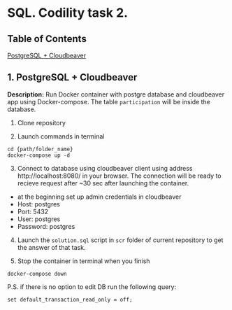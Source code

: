 # SQL. Codility task 2.

## Table of Contents 
[PostgreSQL + Cloudbeaver](#PostgreSQL+Cloudbeaver)   

## 1. PostgreSQL + Cloudbeaver 
<a name="PostgreSQL+Cloudbeaver"/> 

**Description:** Run Docker container with postgre database and cloudbeaver app using Docker-compose.
The table `participation` will be inside the database. 

1. Clone repository 

2. Launch commands in terminal
```
cd {path/folder_name}
docker-compose up -d
```
3. Connect to database using cloudbeaver client using address http://localhost:8080/ in your browser.
The connection will be ready to recieve request after ~30 sec after launching the container.

- at the beginning set up admin credentials in cloudbeaver
- Host: postgres
- Port: 5432
- User: postgres
- Password: postgres

4. Launch the `solution.sql` script in `scr` folder of current repository to get the answer of that task.

5. Stop the container in terminal when you finish
```
docker-compose down
```

P.S.
if there is no option to edit DB run the following query:
```
set default_transaction_read_only = off;
```
